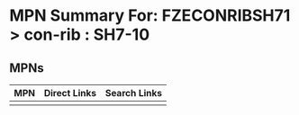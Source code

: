 



# MPN Summary For: FZECONRIBSH71 > con-rib : SH7-10

## MPNs
  

|MPN|Direct Links|Search Links|
| :--- | :--- | :--- |
||||

